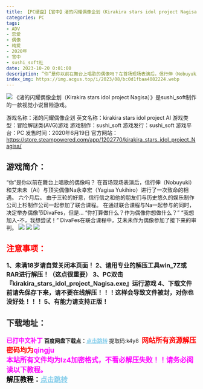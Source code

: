 ```yaml
---
title: 【PC硬盘】【官中】渚的闪耀偶像企划（Kirakira stars idol project Nagisa）
categories: PC
tags:
- ADV
- 恋爱
- 偶像
- 纯爱
- 2020年
- 官中
- sushi_soft社
date: 2023-10-20 0:01:00
description: “你”是你以前在舞台上唱歌的偶像吗？在首场现场表演后，信行伸（Nobuyuki）和艾未未（Ai）与顶尖偶像Na永幸宏（Yagisa Yukihiro）进行了一次致命的相遇。六个月后。由于三轮的好意，信行信之和他的朋友们与历史悠久的娱乐制作公司上杉制作公司一起参加了联合课程。在通过联合课程与Na一起参与的同时，决定举办偶像节DivaFes，但是…“你打算做什么？作为偶像你想做什么？”“我想加入-不，我想尝试！”DivaFes在联合课程中，艾未未作为偶像参加了接下来的审判。
index_img: https://img.acgus.top/i/2023/08/bc0d1fbaa4082224.webp
---
```

![](https://img.acgus.top/i/2023/08/bc0d1fbaa4082224.webp)
《渚的闪耀偶像企划（Kirakira stars idol project Nagisa）》是sushi_soft制作的一款视觉小说冒险游戏。

游戏名称：渚的闪耀偶像企划
英文名称：kirakira stars idol project AI
游戏类型：冒险解谜类(AVG)游戏
游戏制作：sushi_soft
游戏发行：sushi_soft
游戏平台：PC
发售时间：2020年6月19日
官方网站：https://store.steampowered.com/app/1202770/kirakira_stars_idol_project_Nagisa/

## 游戏简介：
“你”是你以前在舞台上唱歌的偶像吗？
在首场现场表演后，信行伸（Nobuyuki）和艾未未（Ai）与顶尖偶像Na永幸宏（Yagisa Yukihiro）进行了一次致命的相遇。
六个月后。
由于三轮的好意，信行信之和他的朋友们与历史悠久的娱乐制作公司上杉制作公司一起参加了联合课程。
在通过联合课程与Na一起参与的同时，决定举办偶像节DivaFes，但是…
“你打算做什么？作为偶像你想做什么？”
“我想加入-不，我想尝试！”
DivaFes在联合课程中，艾未未作为偶像参加了接下来的审判。
![](https://img.acgus.top/i/2023/08/4cdc5cdc37082230.webp)
![](https://img.acgus.top/i/2023/08/42a8b27190082227.webp)
![](https://img.acgus.top/i/2023/08/1d55ceecc0082225.webp)





## <font color=#FF0000 >注意事项：</font>
<font size=3><b>1、未满18岁请自觉关闭本页面！
2、请用专业的解压工具win_7Z或RAR进行解压！（这点很重要）
3、PC双击『kirakira_stars_idol_project_Nagisa.exe』运行游戏
4、下载文件前请先保存下来，请不要在线解压！！！这样会导致文件被封，对你也没好处！！！
5、有能力请支持正版！</b></font>

## 下载地址：
<font color=#FF00FF size=3><b>已打中文补丁</b></font>
<b>百度网盘下载点：</b><a href="https://pan.baidu.com/s/1x53E5-I-pTipcvqdVJ-HlA?pwd=k4y8" style="color: #87CEEB;"><b>点击跳转</b></a> 提取码:k4y8
<a style="padding: 0" href="https://post.qingju.org/AD/"><img style="max-width:100%" src="https://img.acgus.top/i/2024/07/478f689b8021d8d499ab43d21acf137a.gif" alt=""></a>
<b><font color=#FF0000 size=4>网站所有资源解压密码均为</b></font><b><font color=#FF00FF size=4>qingju</font><font color=#FF0000 ></font></b><br><b><font color=#FF00FF size=4>本站所有文件均为lz4加密格式，不看必解压失败！！请务必阅读以下教程。</b></font><br><b><font color=#000 size=4>解压教程：</b><a href="https://post.qingju.org/tutorial/000/" style="color: #87CEEB;"><b>点击跳转</b></a>
